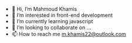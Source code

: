 - 👋 Hi, I’m Mahmoud Khamis 
- 👀 I’m interested in front-end development
- 🌱 I’m currently learning javascript
- 💞️ I’m looking to collaborate on ...
- 📫 How to reach me m.khamis22@outlook.com

<!---
mkhamis266/mkhamis266 is a ✨ special ✨ repository because its `README.md` (this file) appears on your GitHub profile.
You can click the Preview link to take a look at your changes.
--->
